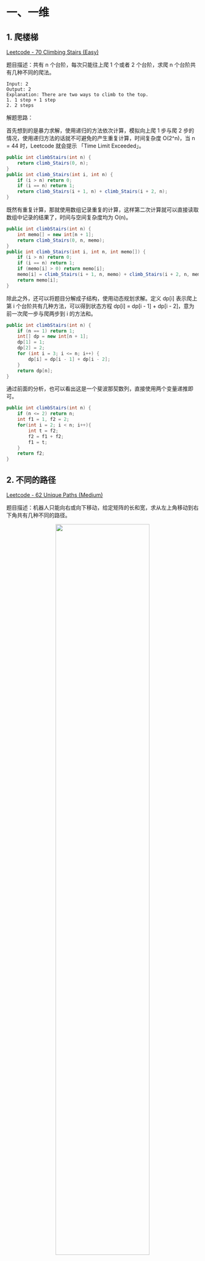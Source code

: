 
# 一、一维

## 1. 爬楼梯

[Leetcode - 70 Climbing Stairs (Easy)](https://leetcode.com/problems/climbing-stairs/)

题目描述：共有 n 个台阶，每次只能往上爬 1 个或者 2 个台阶，求爬 n 个台阶共有几种不同的爬法。

```
Input: 2
Output: 2
Explanation: There are two ways to climb to the top.
1. 1 step + 1 step
2. 2 steps
```

解题思路：

首先想到的是暴力求解，使用递归的方法依次计算，模拟向上爬 1 步与爬 2 步的情况，使用递归方法的话就不可避免的产生重复计算，时间复杂度 O(2^n)，当 n = 44 时，Leetcode 就会提示 「Time Limit Exceeded」。

```java
public int climbStairs(int n) {
    return climb_Stairs(0, n);
}
public int climb_Stairs(int i, int n) {
    if (i > n) return 0;
    if (i == n) return 1;
    return climb_Stairs(i + 1, n) + climb_Stairs(i + 2, n);
}
```

既然有重复计算，那就使用数组记录重复的计算，这样第二次计算就可以直接读取数组中记录的结果了，时间与空间复杂度均为 O(n)。

```java
public int climbStairs(int n) {
    int memo[] = new int[n + 1];
    return climb_Stairs(0, n, memo);
}
public int climb_Stairs(int i, int n, int memo[]) {
    if (i > n) return 0;
    if (i == n) return 1;
    if (memo[i] > 0) return memo[i];
    memo[i] = climb_Stairs(i + 1, n, memo) + climb_Stairs(i + 2, n, memo);
    return memo[i];
}
```

除此之外，还可以将题目分解成子结构，使用动态规划求解。定义 dp[i] 表示爬上第 i 个台阶共有几种方法，可以得到状态方程 dp[i] = dp[i - 1] + dp[i - 2]，意为前一次爬一步与爬两步到 i 的方法和。

```java
public int climbStairs(int n) {
    if (n == 1) return 1;
    int[] dp = new int[n + 1];
    dp[1] = 1;
    dp[2] = 2;
    for (int i = 3; i <= n; i++) {
        dp[i] = dp[i - 1] + dp[i - 2];
    }
    return dp[n];
}
```

通过前面的分析，也可以看出这是一个斐波那契数列，直接使用两个变量递推即可。

```java
public int climbStairs(int n) {
    if (n <= 2) return n;
    int f1 = 1, f2 = 2;
    for(int i = 2; i < n; i++){
        int t = f2;
        f2 = f1 + f2;
        f1 = t;
    }
    return f2;
}
```

## 2. 不同的路径

[Leetcode - 62 Unique Paths (Medium)](https://leetcode.com/problems/unique-paths/)

题目描述：机器人只能向右或向下移动，给定矩阵的长和宽，求从左上角移动到右下角共有几种不同的路径。

<div align="center">  <img src="img/leetcode-62.png" width="70%"/> </div><br>

```
Input: m = 3, n = 2
Output: 3
Explanation:
From the top-left corner, there are a total of 3 ways to reach the bottom-right corner:
1. Right -> Right -> Down
2. Right -> Down -> Right
3. Down -> Right -> Right
```

解题思路：定义状态 dp[i][j] 为走到第 i 行/第 j 列的不同路径数，dp[m - 1][n - 1] 即为所求。状态方程为 dp[i][j] = dp[i - 1][j] + dp[i][j - 1]，每个方块的路径数等于上面与左面方块的路径数之和。由于每次只需要计算上面与左面的方块，可以将存储结构缩减到一维，使用 dp[i] 表示。第一行与第一列的方块路径数均为 1。

```java
public int uniquePaths(int m, int n) { 
    int[] dp = new int[n];
    Arrays.fill(dp, 1);
    for(int i = 1; i < m; i++){
        for(int j = 1; j < n; j++){
            dp[j] += dp[j - 1];
        }
    }
    return dp[n - 1];
}
```

除此之外，也可以使用数学公式直接求解。机器人总共移动 S = m + n - 2 次，向下移动 D = m - 1 次，问题可以转换成从 S 中取出 D 个位置的组合数量，即 C(S, D)。

```java
public int uniquePaths(int m, int n) {
    int S = m + n - 2; 
    int D = m - 1;
    long ret = 1;
    for (int i = 1; i <= D; i++) {
        ret = ret * (S - D + i) / i;
    }
    return (int) ret;
}
```

## 3. 不同的路径 II

[Leetcode - 63 Unique Paths II (Medium)](https://leetcode.com/problems/unique-paths-ii/)

题目描述：和上一道题类似，只不过在路径中添加了障碍物，给定路径数组，1 表示障碍物，0 表示正常方块。

```
Input:
[
  [0,0,0],
  [0,1,0],
  [0,0,0]
]
Output: 2
Explanation:
There is one obstacle in the middle of the 3x3 grid above.
There are two ways to reach the bottom-right corner:
1. Right -> Right -> Down -> Down
2. Down -> Down -> Right -> Right
```

解题思路：和上一道题的状态方程相同，只不过增加了判断条件，当遇到障碍物时直接置 0。

```java
public int uniquePathsWithObstacles(int[][] obstacleGrid) {
    if(obstacleGrid == null || obstacleGrid.length == 0) return 0;
    
    int[] dp = new int[obstacleGrid[0].length];
    dp[0] = obstacleGrid[0][0] == 1 ? 0 : 1;
    
    for(int i = 0; i < obstacleGrid.length; i++){
        for(int j = 0; j < obstacleGrid[0].length; j++){
            if(obstacleGrid[i][j] == 1){
                dp[j] = 0;
            }else if(j > 0){
                dp[j] += dp[j - 1];
            }
        }
    }
    
    return dp[dp.length - 1];
}
```

## 4. 三角形

[Leetcode - 120 Triangle (Medium)](https://leetcode.com/problems/triangle/)

题目描述：给定一个三角形形状的集合，从上到下依次向邻接位置移动，求移动的最小路径和。

```
[
     [2],
    [3,4],
   [6,5,7],
  [4,1,8,3]
]
The minimum path sum from top to bottom is 11 (i.e., 2 + 3 + 5 + 1 = 11).
```

解题思路：定义状态 dp[j] 为每一层第 j 个元素的最小路径和，状态方程为 dp[j] = min(dp[j], dp[j + 1]) + triangle[i][j]，这是将二维状态压缩到一维的方程，从三角形的底部向上递推。

```java
public int minimumTotal(List<List<Integer>> triangle) {
    
    int[] dp = new int[triangle.size() + 1];
    
    for(int i = triangle.size() - 1; i >= 0; i--){
        for(int j = 0; j < triangle.get(i).size(); j++){
            dp[j] = Math.min(dp[j], dp[j + 1]) + triangle.get(i).get(j);
        }
    }
    
    return dp[0];
}
```

# 三、化简

## 1. 打家劫舍

[Leetcode - 198 House Robber (Easy)](https://leetcode.com/problems/house-robber/)

题目描述：一个小偷沿着一条街偷窃，给定数组表示每家屋子的金额，如果偷窃连续的两间屋子就会触发警报，求在不触发警报的前提下，偷窃的最大金额。

```
Input: [1,2,3,1]
Output: 4
Explanation: Rob house 1 (money = 1) and then rob house 3 (money = 3).
             Total amount you can rob = 1 + 3 = 4.
```

解题思路：定义状态 dp[i] 表示从第 0 间到第 i 间屋子偷窃的最大金额，状态方程为：dp[i] = max(dp[i - 1], dp[i - 2] + num[i])，意为偷窃前 i 前的最大金额是「前 i - 1 间」与
「前 i - 2 间加上第 i 间」两者的最大值。

```java
public int rob(int[] num) {
    if(num == null || num.length == 0) return 0;
    int[] dp = new int[num.length + 1];
    dp[0] = 0;
    dp[1] = num[0];
    for(int i = 1; i < dp.length - 1; i++) {
        dp[i + 1] = Math.max(dp[i], dp[i - 1] + num[i]);
    }
    return dp[dp.length - 1];
}
```

上述代码中可以发现，计算过程中只需要两个变量即可完成计算。

```java
public int rob(int[] num) {
    if(num == null || num.length == 0) return 0;
    int prev1 = 0, prev2 = 0;
    for(int i = 0; i < num.length; i++){
        int t = prev2;
        prev2 = Math.max(prev1 + num[i], prev2);
        prev1 = t;
    }
    return prev2;
}
```

## 2. 打家劫舍 II

[Leetcode - 213 House Robber II (Medium)](https://leetcode.com/problems/house-robber-ii/)

题目描述：一个小偷沿着一条环形的街偷窃，给定数组表示每家屋子的金额，如果偷窃连续的两间屋子就会触发警报，求在不触发警报的前提下，偷窃的最大金额。

```
Input: [2,3,2]
Output: 3
Explanation: You cannot rob house 1 (money = 2) and then rob house 3 (money = 2),
             because they are adjacent houses.
```

解题思路：此上一题是一条街，而此题是环形的街，也就是说屋子首位相接，可以借助上一题的思路，首位相接也就是只有两种情况，第一种是从第 0 到 n - 2 个屋子，另一种是从第 1 到 n - 1 个屋子，这就将环拆解成了非环。

```java
public int rob(int[] nums) {
    if(nums == null || nums.length == 0) return 0;
    if(nums.length == 1) return nums[0];
    return Math.max(robHelper(nums, 0, nums.length - 2), robHelper(nums, 1, nums.length - 1));
}

public int robHelper(int[] nums, int left, int right) {
    int prev1 = 0, prev2 = 0;
    for(int i = left; i <= right; i++) {
        int t = prev2;
        prev2 = Math.max(prev1 + nums[i], prev2);
        prev1 = t;
    }
    return prev2;
}
```

